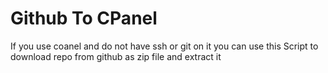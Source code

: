 # Github To CPanel

If you use coanel and do not have ssh or git on it you can use this Script to download repo from github as zip file and extract it
